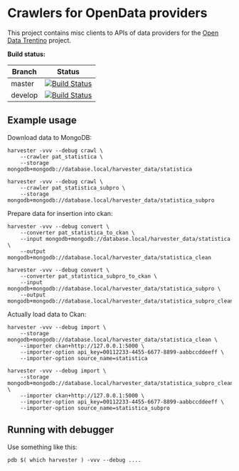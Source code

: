 # Crawlers for OpenData providers

This project contains misc clients to APIs of data providers for the
[Open Data Trentino](https://github.com/opendatatrentino) project.

**Build status:**

| Branch | Status |
| ------ | ------ |
| master | [![Build Status](https://travis-ci.org/opendatatrentino/data-crawlers.svg?branch=master)](https://travis-ci.org/opendatatrentino/data-crawlers) |
| develop | [![Build Status](https://travis-ci.org/opendatatrentino/data-crawlers.svg?branch=develop)](https://travis-ci.org/opendatatrentino/data-crawlers) |


## Example usage

Download data to MongoDB:

```
harvester -vvv --debug crawl \
    --crawler pat_statistica \
	--storage mongodb+mongodb://database.local/harvester_data/statistica
```

```
harvester -vvv --debug crawl \
    --crawler pat_statistica_subpro \
	--storage mongodb+mongodb://database.local/harvester_data/statistica_subpro
```

Prepare data for insertion into ckan:

```
harvester -vvv --debug convert \
    --converter pat_statistica_to_ckan \
	--input mongodb+mongodb://database.local/harvester_data/statistica \
	--output mongodb+mongodb://database.local/harvester_data/statistica_clean
```

```
harvester -vvv --debug convert \
    --converter pat_statistica_subpro_to_ckan \
	--input mongodb+mongodb://database.local/harvester_data/statistica_subpro \
	--output mongodb+mongodb://database.local/harvester_data/statistica_subpro_clean
```

Actually load data to Ckan:

```
harvester -vvv --debug import \
	--storage mongodb+mongodb://database.local/harvester_data/statistica_clean \
	--importer ckan+http://127.0.0.1:5000 \
	--importer-option api_key=00112233-4455-6677-8899-aabbccddeeff \
	--importer-option source_name=statistica
```

```
harvester -vvv --debug import \
	--storage mongodb+mongodb://database.local/harvester_data/statistica_subpro_clean \
	--importer ckan+http://127.0.0.1:5000 \
	--importer-option api_key=00112233-4455-6677-8899-aabbccddeeff \
	--importer-option source_name=statistica_subpro
```

## Running with debugger

Use something like this:

```
pdb $( which harvester ) -vvv --debug ....
```
